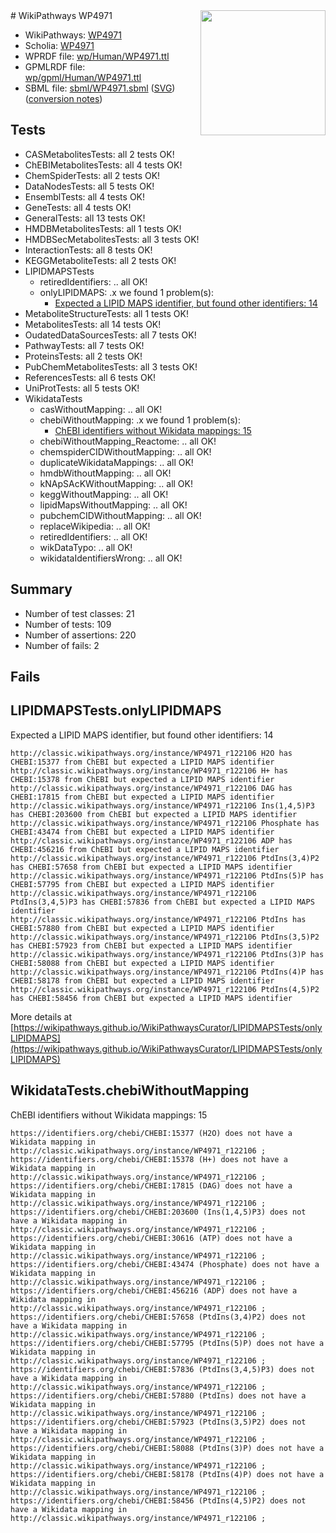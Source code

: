 <img style="float: right; width: 200px" src="../logo.png" />
# WikiPathways WP4971

* WikiPathways: [WP4971](https://identifiers.org/wikipathways:WP4971)
* Scholia: [WP4971](https://scholia.toolforge.org/wikipathways/WP4971)
* WPRDF file: [wp/Human/WP4971.ttl](../wp/Human/WP4971.ttl)
* GPMLRDF file: [wp/gpml/Human/WP4971.ttl](../wp/gpml/Human/WP4971.ttl)
* SBML file: [sbml/WP4971.sbml](../sbml/WP4971.sbml) ([SVG](../sbml/WP4971.svg)) ([conversion notes](../sbml/WP4971.txt))

## Tests
* CASMetabolitesTests: all 2 tests OK!
* ChEBIMetabolitesTests: all 4 tests OK!
* ChemSpiderTests: all 2 tests OK!
* DataNodesTests: all 5 tests OK!
* EnsemblTests: all 4 tests OK!
* GeneTests: all 4 tests OK!
* GeneralTests: all 13 tests OK!
* HMDBMetabolitesTests: all 1 tests OK!
* HMDBSecMetabolitesTests: all 3 tests OK!
* InteractionTests: all 8 tests OK!
* KEGGMetaboliteTests: all 2 tests OK!
* LIPIDMAPSTests
    * retiredIdentifiers: .. all OK!
    * onlyLIPIDMAPS: .x we found 1 problem(s):
        * [Expected a LIPID MAPS identifier, but found other identifiers: 14](#d0bfb67c)
* MetaboliteStructureTests: all 1 tests OK!
* MetabolitesTests: all 14 tests OK!
* OudatedDataSourcesTests: all 7 tests OK!
* PathwayTests: all 7 tests OK!
* ProteinsTests: all 2 tests OK!
* PubChemMetabolitesTests: all 3 tests OK!
* ReferencesTests: all 6 tests OK!
* UniProtTests: all 5 tests OK!
* WikidataTests
    * casWithoutMapping: .. all OK!
    * chebiWithoutMapping: .x we found 1 problem(s):
        * [ChEBI identifiers without Wikidata mappings: 15](#71d54508)
    * chebiWithoutMapping_Reactome: .. all OK!
    * chemspiderCIDWithoutMapping: .. all OK!
    * duplicateWikidataMappings: .. all OK!
    * hmdbWithoutMapping: .. all OK!
    * kNApSAcKWithoutMapping: .. all OK!
    * keggWithoutMapping: .. all OK!
    * lipidMapsWithoutMapping: .. all OK!
    * pubchemCIDWithoutMapping: .. all OK!
    * replaceWikipedia: .. all OK!
    * retiredIdentifiers: .. all OK!
    * wikDataTypo: .. all OK!
    * wikidataIdentifiersWrong: .. all OK!


## Summary

* Number of test classes: 21
* Number of tests: 109
* Number of assertions: 220
* Number of fails: 2

## Fails

<a name="d0bfb67c" />

## LIPIDMAPSTests.onlyLIPIDMAPS

Expected a LIPID MAPS identifier, but found other identifiers: 14
```
http://classic.wikipathways.org/instance/WP4971_r122106 H2O has CHEBI:15377 from ChEBI but expected a LIPID MAPS identifier
http://classic.wikipathways.org/instance/WP4971_r122106 H+ has CHEBI:15378 from ChEBI but expected a LIPID MAPS identifier
http://classic.wikipathways.org/instance/WP4971_r122106 DAG has CHEBI:17815 from ChEBI but expected a LIPID MAPS identifier
http://classic.wikipathways.org/instance/WP4971_r122106 Ins(1,4,5)P3 has CHEBI:203600 from ChEBI but expected a LIPID MAPS identifier
http://classic.wikipathways.org/instance/WP4971_r122106 Phosphate has CHEBI:43474 from ChEBI but expected a LIPID MAPS identifier
http://classic.wikipathways.org/instance/WP4971_r122106 ADP has CHEBI:456216 from ChEBI but expected a LIPID MAPS identifier
http://classic.wikipathways.org/instance/WP4971_r122106 PtdIns(3,4)P2 has CHEBI:57658 from ChEBI but expected a LIPID MAPS identifier
http://classic.wikipathways.org/instance/WP4971_r122106 PtdIns(5)P has CHEBI:57795 from ChEBI but expected a LIPID MAPS identifier
http://classic.wikipathways.org/instance/WP4971_r122106 PtdIns(3,4,5)P3 has CHEBI:57836 from ChEBI but expected a LIPID MAPS identifier
http://classic.wikipathways.org/instance/WP4971_r122106 PtdIns has CHEBI:57880 from ChEBI but expected a LIPID MAPS identifier
http://classic.wikipathways.org/instance/WP4971_r122106 PtdIns(3,5)P2 has CHEBI:57923 from ChEBI but expected a LIPID MAPS identifier
http://classic.wikipathways.org/instance/WP4971_r122106 PtdIns(3)P has CHEBI:58088 from ChEBI but expected a LIPID MAPS identifier
http://classic.wikipathways.org/instance/WP4971_r122106 PtdIns(4)P has CHEBI:58178 from ChEBI but expected a LIPID MAPS identifier
http://classic.wikipathways.org/instance/WP4971_r122106 PtdIns(4,5)P2 has CHEBI:58456 from ChEBI but expected a LIPID MAPS identifier
```

More details at [https://wikipathways.github.io/WikiPathwaysCurator/LIPIDMAPSTests/onlyLIPIDMAPS](https://wikipathways.github.io/WikiPathwaysCurator/LIPIDMAPSTests/onlyLIPIDMAPS)

<a name="71d54508" />

## WikidataTests.chebiWithoutMapping

ChEBI identifiers without Wikidata mappings: 15
```
https://identifiers.org/chebi/CHEBI:15377 (H2O) does not have a Wikidata mapping in http://classic.wikipathways.org/instance/WP4971_r122106 ; 
https://identifiers.org/chebi/CHEBI:15378 (H+) does not have a Wikidata mapping in http://classic.wikipathways.org/instance/WP4971_r122106 ; 
https://identifiers.org/chebi/CHEBI:17815 (DAG) does not have a Wikidata mapping in http://classic.wikipathways.org/instance/WP4971_r122106 ; 
https://identifiers.org/chebi/CHEBI:203600 (Ins(1,4,5)P3) does not have a Wikidata mapping in http://classic.wikipathways.org/instance/WP4971_r122106 ; 
https://identifiers.org/chebi/CHEBI:30616 (ATP) does not have a Wikidata mapping in http://classic.wikipathways.org/instance/WP4971_r122106 ; 
https://identifiers.org/chebi/CHEBI:43474 (Phosphate) does not have a Wikidata mapping in http://classic.wikipathways.org/instance/WP4971_r122106 ; 
https://identifiers.org/chebi/CHEBI:456216 (ADP) does not have a Wikidata mapping in http://classic.wikipathways.org/instance/WP4971_r122106 ; 
https://identifiers.org/chebi/CHEBI:57658 (PtdIns(3,4)P2) does not have a Wikidata mapping in http://classic.wikipathways.org/instance/WP4971_r122106 ; 
https://identifiers.org/chebi/CHEBI:57795 (PtdIns(5)P) does not have a Wikidata mapping in http://classic.wikipathways.org/instance/WP4971_r122106 ; 
https://identifiers.org/chebi/CHEBI:57836 (PtdIns(3,4,5)P3) does not have a Wikidata mapping in http://classic.wikipathways.org/instance/WP4971_r122106 ; 
https://identifiers.org/chebi/CHEBI:57880 (PtdIns) does not have a Wikidata mapping in http://classic.wikipathways.org/instance/WP4971_r122106 ; 
https://identifiers.org/chebi/CHEBI:57923 (PtdIns(3,5)P2) does not have a Wikidata mapping in http://classic.wikipathways.org/instance/WP4971_r122106 ; 
https://identifiers.org/chebi/CHEBI:58088 (PtdIns(3)P) does not have a Wikidata mapping in http://classic.wikipathways.org/instance/WP4971_r122106 ; 
https://identifiers.org/chebi/CHEBI:58178 (PtdIns(4)P) does not have a Wikidata mapping in http://classic.wikipathways.org/instance/WP4971_r122106 ; 
https://identifiers.org/chebi/CHEBI:58456 (PtdIns(4,5)P2) does not have a Wikidata mapping in http://classic.wikipathways.org/instance/WP4971_r122106 ; 
```

